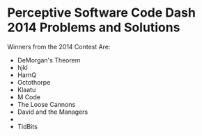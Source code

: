 Perceptive Software Code Dash 2014 Problems and Solutions
============


Winners from the 2014 Contest Are:
* DeMorgan's Theorem
* hjkl
* HarnQ
* Octothorpe
* Klaatu
* M Code
* The Loose Cannons
* David and the Managers
* <useless commit message>
* TidBits





